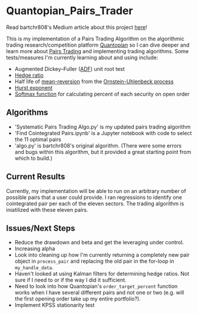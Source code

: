 # Quantopian_Pairs_Trader
Read bartchr808's Medium article about this project [here](https://medium.com/@bart.chr/pairs-trading-for-algorithmic-trading-breakdown-d8b709f59372)!

This is my implementation of a Pairs Trading Algorithm on the algorithmic trading research/competition platform [Quantopian](https://www.quantopian.com/home) so I can dive deeper and learn more about [Pairs Trading](http://www.investopedia.com/university/guide-pairs-trading/) and implementing trading algorithms. Some tests/measures I'm currently learning about and using include:

* Augmented Dickey–Fuller ([ADF](https://en.wikipedia.org/wiki/Augmented_Dickey%E2%80%93Fuller_test)) unit root test
* [Hedge ratio](http://www.investopedia.com/terms/h/hedgeratio.asp)
* Half life of [mean-reversion](http://www.investopedia.com/terms/m/meanreversion.asp) from the [Ornstein-Uhlenbeck process](https://en.wikipedia.org/wiki/Ornstein%E2%80%93Uhlenbeck_process)
* [Hurst exponent](https://en.wikipedia.org/wiki/Hurst_exponent)
* [Softmax function](https://en.wikipedia.org/wiki/Softmax_function) for calculating percent of each security on open order

## Algorithms
* 'Systematic Pairs Trading Algo.py' is my updated pairs trading algorithm
* 'Find Cointegrated Pairs.ipynb' is a Jupyter notebook with code to select the 11 optimal pairs
* 'algo.py' is bartchr808's original algorithm. (There were some errors and bugs within this algorithm, but it provided a great starting point from which to build.)

## Current Results
Currently, my implementation will be able to run on an arbitrary number of possible pairs that a user could provide. I ran regressions to identify one cointegrated pair per each of the eleven sectors. The trading algorithm is iniatilized with these eleven pairs.

## Issues/Next Steps
* Reduce the drawdown and beta and get the leveraging under control.
* Increasing alpha
* Look into cleaning up how I'm currently returning a completely new pair object in `process_pair` and replacing the old pair in the for-loop in `my_handle_data`.
* Haven't looked at using Kalman filters for determining hedge ratios. Not sure if I need to or if the way I did it sufficient.
* Need to look into how Quantopian's `order_target_percent` function works when I have several different pairs and not one or two (e.g. will the first opening order take up my entire portfolio?).
* Implement KPSS stationarity test
